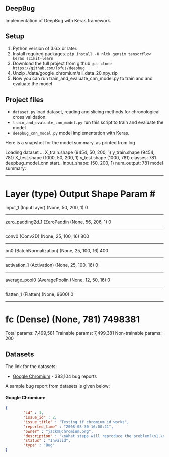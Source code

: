 ## DeepBug
Implementation of DeepBug with Keras framework.

## Setup
 1. Python version of 3.6.x or later.
 2. Install required packages.
        `pip install -U nltk gensim tensorflow keras scikit-learn`
 3. Download the full project from github
        `git clone https://github.com/lofus/deepbug`
 4. Unzip ./data/google_chromium/all_data_20.npy.zip
 5. Now you can run train_and_evaluate_cnn_model.py to train and and evaluate the model

## Project files
- `dataset.py` load dataset, reading and slicing methods for chronological cross validation.
- `train_and_evaluate_cnn_model.py` run this script to train and evaluate the model
- `deepbug_cnn_model.py` model implementation with Keras.

Here is a snapshot for the model summary, as printed from log

Loading dataset ...
X_train.shape (9454, 50, 200, 1)
y_train.shape (9454, 781)
X_test.shape (1000, 50, 200, 1)
y_test.shape (1000, 781)
classes: 781
deepbug_model_cnn start..
input_shape: (50, 200, 1)
num_output: 781
model summary:
_________________________________________________________________
Layer (type)                 Output Shape              Param #   
=================================================================
input_1 (InputLayer)         (None, 50, 200, 1)        0         
_________________________________________________________________
zero_padding2d_1 (ZeroPaddin (None, 56, 206, 1)        0         
_________________________________________________________________
conv0 (Conv2D)               (None, 25, 100, 16)       800       
_________________________________________________________________
bn0 (BatchNormalization)     (None, 25, 100, 16)       400       
_________________________________________________________________
activation_1 (Activation)    (None, 25, 100, 16)       0         
_________________________________________________________________
average_pool0 (AveragePoolin (None, 12, 50, 16)        0         
_________________________________________________________________
flatten_1 (Flatten)          (None, 9600)              0         
_________________________________________________________________
fc (Dense)                   (None, 781)               7498381   
=================================================================
Total params: 7,499,581
Trainable params: 7,499,381
Non-trainable params: 200


## Datasets
The link for the datasets:

- [Google Chromium](https://drive.google.com/file/d/0Bz07ySZGa87tdENrZjAxelBPdFE/view) - 383,104 bug reports

A sample bug report from datasets is given below:

#### Google Chromium:
```json
{
		"id" : 1,
		"issue_id" : 2,
		"issue_title" : "Testing if chromium id works",
		"reported_time" : "2008-08-30 16:00:21",
		"owner" : "jackm@chromium.org",
		"description" : "\nWhat steps will reproduce the problem?\n1.\n2.\n3.\n\r\nWhat is the expected output? What do you see instead?\n\r\n\r\nPlease use labels and text to provide additional information.\n \n ",
		"status" : "Invalid",
		"type" : "Bug"
}
```

